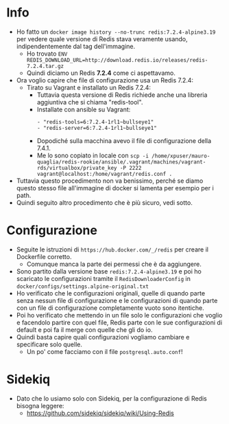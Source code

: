 # Info
* Ho fatto un `docker image history --no-trunc redis:7.2.4-alpine3.19` per vedere quale versione di Redis stava veramente usando, indipendentemente dal tag dell'immagine.
  * Ho trovato `ENV REDIS_DOWNLOAD_URL=http://download.redis.io/releases/redis-7.2.4.tar.gz`
  * Quindi diciamo un Redis __7.2.4__ come ci aspettavamo.
* Ora voglio capire che file di configurazione usa un Redis 7.2.4:
  * Tirato su Vagrant e installato un Redis 7.2.4: 
    * Tuttavia questa versione di Redis richiede anche una libreria aggiuntiva che si chiama "redis-tool".
    * Installate con ansible su Vagrant:
      ```
      - "redis-tools=6:7.2.4-1rl1~bullseye1"
      - "redis-server=6:7.2.4-1rl1~bullseye1"
      ``` 
    * Dopodiché sulla macchina avevo il file di configurazione della 7.4.1.
    * Me lo sono copiato in locale con `scp -i /home/xpuser/mauro-quaglia/redis-rookie/ansible/.vagrant/machines/vagrant-rds/virtualbox/private_key -P 2222 vagrant@localhost:/home/vagrant/redis.conf .`
* Tuttavia questo procedimento non va benissimo, perché se diamo questo stesso file all'immagine di docker si lamenta per esempio per i path.
* Quindi seguito altro procedimento che è più sicuro, vedi sotto.

# Configurazione
* Seguite le istruzioni di `https://hub.docker.com/_/redis` per creare il Dockerfile corretto.
  * Comunque manca la parte dei permessi che è da aggiungere.
* Sono partito dalla versione base `redis:7.2.4-alpine3.19` e poi ho scaricato le configurazioni tramite il `RedisDownloaderConfig` in `docker/configs/settings.alpine-original.txt`
* Ho verificato che le configurazioni originali, quelle di quando parte senza nessun file di configurazione e le configurazioni di quando parte con un file di configurazione completamente vuoto sono itentiche. 
* Poi ho verificato che mettendo in un file solo le configurazioni che voglio e facendolo partire con quel file, Redis parte con le sue configurazioni di default e poi fa il merge con quelle che gli do io.
* Quindi basta capire quali configurazioni vogliamo cambiare e specificare solo quelle.
  * Un po' come facciamo con il file `postgresql.auto.conf`!

# Sidekiq
* Dato che lo usiamo solo con Sidekiq, per la configurazione di Redis bisogna leggere: 
  * https://github.com/sidekiq/sidekiq/wiki/Using-Redis
